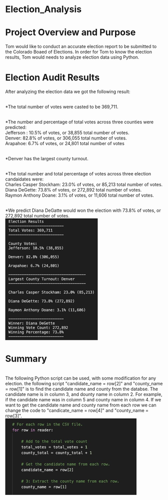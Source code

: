 # Election_Analysis
# Project Overview and Purpose
Tom would like to conduct an accurate election report to be submitted to the Colorado Boaed of Elections.  In order for Tom to know the election results, Tom would needs to analyze election data using Python.  

# Election Audit Results
After analyzing the election data we got the following result:

<br/>*The total number of votes were casted to be 369,711. 

<br/>*The number and percentage of total votes across three counties were predicted:
<br/>Jefferson : 10.5% of votes, or 38,855 total number of votes.
<br/>Denver: 82.8% of votes, or 306,055 total number of votes.
<br/>Arapahoe: 6.7% of votes, or 24,801 total number of votes

<br/>*Denver has the largest county turnout.

<br/>*The total number and total percentage of votes across three election candaidates were:
<br/> Charles Casper Stockham: 23.0% of votes, or 85,213 total number of votes.
<br/>Diana DeGette: 73.8% of votes, or 272,892 total number of votes.
<br/>Raymon Anthony Doane: 3.1% of votes, or 11,606 total number of votes.

<br/>*We predict Diana DeGatte would won the election with 73.8% of votes, or 272,892 total number of votes.
<br/>![ElectionResult.png](https://github.com/xujenny98/Election_Analysis/blob/main/Resource/ElectionResult.png) 

# Summary
<br/>The following Python script can be used, with some modification for any election. the following script "candidate_name = row[2]" and "county_name = row[1]" is to find the candidate name and county from the databse. The candidate name is in column 3, and dounty name in column 2. For example, if the candidate name was in column 5 and county name in column 4.  If we want to get the candidate name and county name from each row we can change the code to "candicate_name = row[4]" and "county_name = row[3]".
<br/>![Example.png](https://github.com/xujenny98/Election_Analysis/blob/main/Resource/Example.png)




